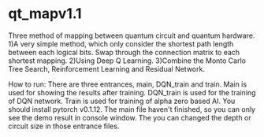 # qt_mapv1.1
Three method of mapping between quantum circuit and quantum hardware.
1)A very simple method, which only consider the shortest path length between each logical bits. Swap through the connection matrix to each
shortest mapping.
2)Using Deep Q Learning.
3)Combine the Monto Carlo Tree Search, Reinforcement Learning and Residual Network.

How to run:
There are three entrances, main, DQN_train and train.
Main is used for showing the results after training.
DQN_train is used for the training of DQN network.
Train is used for training of alpha zero based AI.
You should install pytorch v0.1.12.
The main file haven't finished, so you can only see the demo result in console window.
The you can changed the depth or circuit size in those entrance files.
